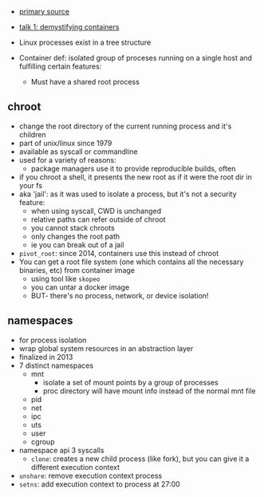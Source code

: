 - [primary source](https://github.com/saschagrunert/demystifying-containers)

- [talk 1: demystifying containers](https://www.youtube.com/watch?v=Hb1bsfFyC-Q&feature=youtu.be)
- Linux processes exist in a tree structure

- Container def: isolated group of proceses running on a single host and fulfilling certain features:
  - Must have a shared root process 

## chroot
- change the root directory of the current running process and it's children
- part of unix/linux since 1979
- available as syscall or commandline
- used for a variety of reasons:
  - package managers use it to provide reproducible builds, often
- if you chroot a shell, it presents the new root as if it were the root dir in your fs
- aka 'jail': as it was used to isolate a process, but it's not a security feature:
  - when using syscall, CWD is unchanged
  - relative paths can refer outside of chroot
  - you cannot stack chroots
  - only changes the root path
  - ie you can break out of a jail
- `pivot_root`: since 2014, containers use this instead of chroot
- You can get a root file system (one which contains all the necessary binaries, etc) from container image
  - using tool like `skopeo`
  - you can untar a docker image
  - BUT- there's no process, network, or device isolation!

## namespaces
- for process isolation
- wrap global system resources in an abstraction layer
- finalized in 2013
- 7 distinct namespaces
  - mnt
    - isolate a set of mount points by a group of processes
    - proc directory will have mount info instead of the normal mnt file
  - pid
  - net
  - ipc
  - uts
  - user
  - cgroup
- namespace api 3 syscalls
  - `clone`: creates a new child process (like fork), but you can give it a different execution context
 - `unshare`: remove execution context process
 - `setns`: add execution context to process
at 27:00
  


   


